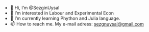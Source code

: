 - 👋 Hi, I’m @SezginUysal
- 👀 I’m interested in Labour and Experimental Econ 
- 🌱 I’m currently learning Phython and Julia language.
- 📫 How to reach me. My e-mail adress: sezgnuysal@gmail.com

<!---
SezginUysal/SezginUysal is a ✨ special ✨ repository because its `README.md` (this file) appears on your GitHub profile.
You can click the Preview link to take a look at your changes.
--->
